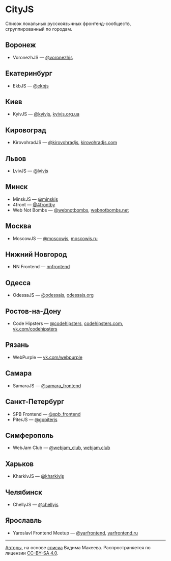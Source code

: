 # CityJS

Список локальных русскоязычных фронтенд-сообществ, сгруппированный по городам.

## Воронеж

- VoronezhJS — [@voronezhjs](https://twitter.com/voronezhjs)

## Екатеринбург

- EkbJS — [@ekbjs](https://twitter.com/ekbjs)

## Киев

- KyivJS — [@kyivjs](https://twitter.com/kyivjs), [kyivjs.org.ua](http://kyivjs.org.ua)

## Кировоград

- KirovohradJS — [@kirovohradjs](https://twitter.com/kirovohradjs), [kirovohradjs.com](http://kirovohradjs.com)

## Львов

- LvivJS — [@lvivjs](https://twitter.com/lvivjs)

## Минск

- MinskJS — [@minskjs](https://twitter.com/MinskJS)
- 4front — [@4frontby](https://twitter.com/4frontby)
- Web Not Bombs — [@webnotbombs](https://twitter.com/webnotbombs), [webnotbombs.net](http://webnotbombs.net)

## Москва

- MoscowJS — [@moscowjs](https://twitter.com/moscowjs), [moscowjs.ru](http://moscowjs.ru)

## Нижний Новгород

- NN Frontend — [nnfrontend](https://github.com/nnfrontend)

## Одесса

- OdessaJS — [@odessajs](https://twitter.com/odessajs), [odessajs.org](https://odessajs.org)

## Ростов-на-Дону

- Code Hipsters — [@codehipsters](https://twitter.com/codehipsters), [codehipsters.com](http://codehipsters.com/), [vk.com/codehipsters](http://vk.com/codehipsters)

## Рязань

- WebPurple — [vk.com/webpurple](https://vk.com/webpurple)

## Самара

- SamaraJS — [@samara_frontend](https://twitter.com/samara_frontend)

## Санкт-Петербург

- SPB Frontend — [@spb_frontend](https://twitter.com/spb_frontend)
- PiterJS — [@gopiterjs](https://twitter.com/gopiterjs)

## Симферополь

- WebJam Club — [@webjam_club](https://twitter.com/webjam_club), [webjam.club](http://webjam.club) 

## Харьков

- KharkivJS — [@kharkivjs](https://twitter.com/kharkivjs)

## Челябинск

- ChellyJS — [@chellyjs](https://twitter.com/chellyjs)

## Ярославль

- Yaroslavl Frontend Meetup — [@yarfrontend](https://twitter.com/yarfrontend), [yarfrontend.ru](http://yarfrontend.ru)

---
[Авторы](https://github.com/web-standards-ru/cityjs-list/graphs/contributors), на основе [списка](https://twitter.com/jsunderhood/status/634710531581083648) Вадима Макеева. Распространяется по лицензии [CC-BY-SA 4.0](https://creativecommons.org/licenses/by-sa/4.0/deed.ru).
